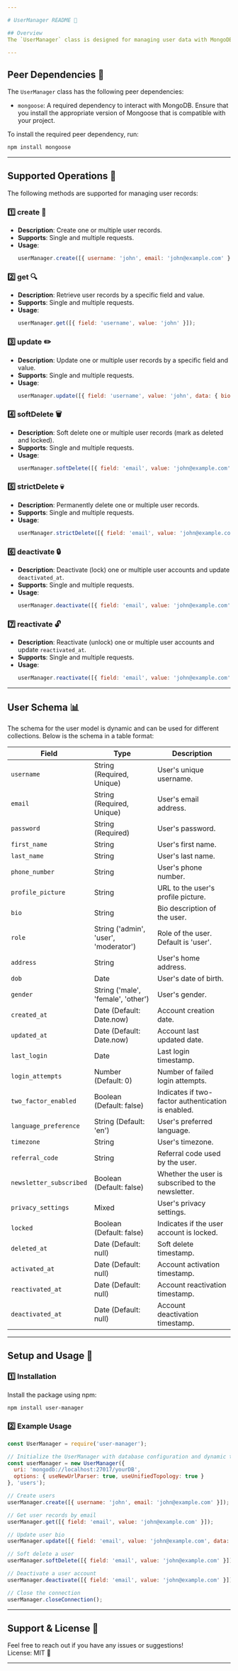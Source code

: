```yaml
---

# UserManager README 📖

## Overview
The `UserManager` class is designed for managing user data with MongoDB, using Mongoose. It supports dynamic table names and provides methods for handling user records efficiently. This module allows you to handle operations for both single and multiple users with ease.

---
```


## Peer Dependencies 🔗
The `UserManager` class has the following peer dependencies:

- `mongoose`: A required dependency to interact with MongoDB. Ensure that you install the appropriate version of Mongoose that is compatible with your project.

To install the required peer dependency, run:
```bash
npm install mongoose
```

---

## Supported Operations 🔧
The following methods are supported for managing user records:

### 1️⃣ **create** 📝
- **Description**: Create one or multiple user records.
- **Supports**: Single and multiple requests.
- **Usage**:
  ```js
  userManager.create([{ username: 'john', email: 'john@example.com' }]);
  ```

### 2️⃣ **get** 🔍
- **Description**: Retrieve user records by a specific field and value.
- **Supports**: Single and multiple requests.
- **Usage**:
  ```js
  userManager.get([{ field: 'username', value: 'john' }]);
  ```

### 3️⃣ **update** ✏️
- **Description**: Update one or multiple user records by a specific field and value.
- **Supports**: Single and multiple requests.
- **Usage**:
  ```js
  userManager.update([{ field: 'username', value: 'john', data: { bio: 'Updated bio' } }]);
  ```

### 4️⃣ **softDelete** 🗑️
- **Description**: Soft delete one or multiple user records (mark as deleted and locked).
- **Supports**: Single and multiple requests.
- **Usage**:
  ```js
  userManager.softDelete([{ field: 'email', value: 'john@example.com' }]);
  ```

### 5️⃣ **strictDelete** 💀
- **Description**: Permanently delete one or multiple user records.
- **Supports**: Single and multiple requests.
- **Usage**:
  ```js
  userManager.strictDelete([{ field: 'email', value: 'john@example.com' }]);
  ```

### 6️⃣ **deactivate** 🔒
- **Description**: Deactivate (lock) one or multiple user accounts and update `deactivated_at`.
- **Supports**: Single and multiple requests.
- **Usage**:
  ```js
  userManager.deactivate([{ field: 'email', value: 'john@example.com' }]);
  ```

### 7️⃣ **reactivate** 🔓
- **Description**: Reactivate (unlock) one or multiple user accounts and update `reactivated_at`.
- **Supports**: Single and multiple requests.
- **Usage**:
  ```js
  userManager.reactivate([{ field: 'email', value: 'john@example.com' }]);
  ```

---

## User Schema 📊

The schema for the user model is dynamic and can be used for different collections. Below is the schema in a table format:

| Field                  | Type                  | Description                                            |
|------------------------|-----------------------|--------------------------------------------------------|
| `username`             | String (Required, Unique) | User's unique username.                               |
| `email`                | String (Required, Unique) | User's email address.                                  |
| `password`             | String (Required)      | User's password.                                       |
| `first_name`           | String                | User's first name.                                     |
| `last_name`            | String                | User's last name.                                      |
| `phone_number`         | String                | User's phone number.                                   |
| `profile_picture`      | String                | URL to the user's profile picture.                     |
| `bio`                  | String                | Bio description of the user.                           |
| `role`                 | String ('admin', 'user', 'moderator') | Role of the user. Default is 'user'.            |
| `address`              | String                | User's home address.                                   |
| `dob`                  | Date                  | User's date of birth.                                  |
| `gender`               | String ('male', 'female', 'other') | User's gender.                                      |
| `created_at`           | Date (Default: Date.now) | Account creation date.                                 |
| `updated_at`           | Date (Default: Date.now) | Account last updated date.                             |
| `last_login`           | Date                  | Last login timestamp.                                  |
| `login_attempts`       | Number (Default: 0)    | Number of failed login attempts.                       |
| `two_factor_enabled`   | Boolean (Default: false) | Indicates if two-factor authentication is enabled.    |
| `language_preference`  | String (Default: 'en') | User's preferred language.                             |
| `timezone`             | String                | User's timezone.                                       |
| `referral_code`        | String                | Referral code used by the user.                        |
| `newsletter_subscribed`| Boolean (Default: false) | Whether the user is subscribed to the newsletter.    |
| `privacy_settings`     | Mixed                 | User's privacy settings.                               |
| `locked`               | Boolean (Default: false) | Indicates if the user account is locked.               |
| `deleted_at`           | Date (Default: null)   | Soft delete timestamp.                                 |
| `activated_at`         | Date (Default: null)   | Account activation timestamp.                          |
| `reactivated_at`       | Date (Default: null)   | Account reactivation timestamp.                        |
| `deactivated_at`       | Date (Default: null)   | Account deactivation timestamp.                        |

---

## Setup and Usage 🔌

### 1️⃣ **Installation**
Install the package using npm:
```bash
npm install user-manager
```

### 2️⃣ **Example Usage**
```js
const UserManager = require('user-manager');

// Initialize the UserManager with database configuration and dynamic table name
const userManager = new UserManager({
  uri: 'mongodb://localhost:27017/yourDB',
  options: { useNewUrlParser: true, useUnifiedTopology: true }
}, 'users');

// Create users
userManager.create([{ username: 'john', email: 'john@example.com' }]);

// Get user records by email
userManager.get([{ field: 'email', value: 'john@example.com' }]);

// Update user bio
userManager.update([{ field: 'email', value: 'john@example.com', data: { bio: 'Updated bio' } }]);

// Soft delete a user
userManager.softDelete([{ field: 'email', value: 'john@example.com' }]);

// Deactivate a user account
userManager.deactivate([{ field: 'email', value: 'john@example.com' }]);

// Close the connection
userManager.closeConnection();
```

---

## Support & License 📑

Feel free to reach out if you have any issues or suggestions!  
License: MIT 🎉

--- 
